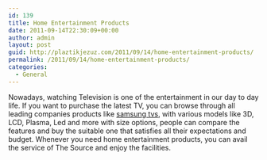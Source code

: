 ```yaml
---
id: 139
title: Home Entertainment Products
date: 2011-09-14T22:30:09+00:00
author: admin
layout: post
guid: http://plaztikjezuz.com/2011/09/14/home-entertainment-products/
permalink: /2011/09/14/home-entertainment-products/
categories:
  - General
---
```

Nowadays, watching Television is one of the entertainment in our day to day life. If you want to purchase the latest TV, you can browse through all leading companies products like [samsung tvs](http://www.thesource.ca/estore/category.aspx?language=en-CA&catalog=Online&category=LCDTelevisions&sort=1&pagenum=2), with various models like 3D, LCD, Plasma, Led and more with size options, people can compare the features and buy the suitable one that satisfies all their expectations and budget. Whenever you need home entertainment products, you can avail the service of The Source and enjoy the facilities.